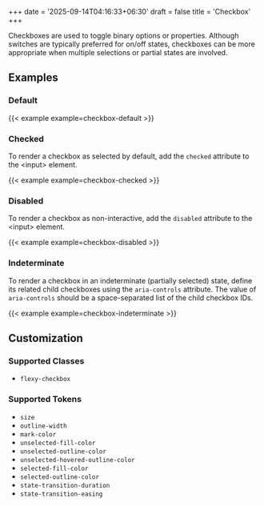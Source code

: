 +++
date = '2025-09-14T04:16:33+06:30'
draft = false
title = 'Checkbox'
+++

Checkboxes are used to toggle binary options or properties. Although switches
are typically preferred for on/off states, checkboxes can be more appropriate
when multiple selections or partial states are involved.

<!--more-->

## Examples

### Default

{{< example example=checkbox-default >}}

### Checked

To render a checkbox as selected by default, add the `checked` attribute to the &lt;input&gt; element.

{{< example example=checkbox-checked >}}

### Disabled

To render a checkbox as non-interactive, add the `disabled` attribute to the &lt;input&gt; element.

{{< example example=checkbox-disabled >}}

### Indeterminate

To render a checkbox in an indeterminate (partially selected) state, define its related child checkboxes using the `aria-controls` attribute.
The value of `aria-controls` should be a space-separated list of the child checkbox IDs.

{{< example example=checkbox-indeterminate >}}

## Customization

### Supported Classes

- `flexy-checkbox`

### Supported Tokens

- `size`
- `outline-width`
- `mark-color`
- `unselected-fill-color`
- `unselected-outline-color`
- `unselected-hovered-outline-color`
- `selected-fill-color`
- `selected-outline-color`
- `state-transition-duration`
- `state-transition-easing`
